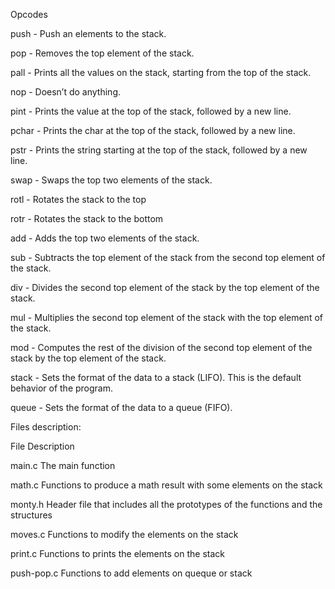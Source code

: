 Opcodes

push - Push an elements to the stack.

pop - Removes the top element of the stack.

pall - Prints all the values on the stack, starting from the top of the stack.

nop - Doesn’t do anything.

pint - Prints the value at the top of the stack, followed by a new line.

pchar - Prints the char at the top of the stack, followed by a new line.

pstr - Prints the string starting at the top of the stack, followed by a new line.

swap - Swaps the top two elements of the stack.

rotl - Rotates the stack to the top

rotr - Rotates the stack to the bottom

add - Adds the top two elements of the stack.

sub - Subtracts the top element of the stack from the second top element of the stack.

div - Divides the second top element of the stack by the top element of the stack.

mul - Multiplies the second top element of the stack with the top element of the stack.

mod - Computes the rest of the division of the second top element of the stack by the top element of the stack.

stack - Sets the format of the data to a stack (LIFO). This is the default behavior of the program.

queue - Sets the format of the data to a queue (FIFO).

Files description:

File	Description

main.c	The main function

math.c	Functions to produce a math result with some elements on the stack

monty.h	Header file that includes all the prototypes of the functions and the structures

moves.c	Functions to modify the elements on the stack

print.c	Functions to prints the elements on the stack

push-pop.c	Functions to add elements on queque or stack
